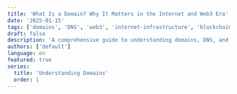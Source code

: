 ```yaml
---
title: 'What Is a Domain? Why It Matters in the Internet and Web3 Era'
date: '2025-01-15'
tags: ['domains', 'DNS', 'web3', 'internet-infrastructure', 'blockchain-domains']
draft: false
description: 'A comprehensive guide to understanding domains, DNS, and their evolution from Web2 to Web3. Learn how domain names work, why they matter, and their role in the decentralized internet.'
authors: ['default']
language: en
featured: true
series:
  title: 'Understanding Domains'
  order: 1
---
```



